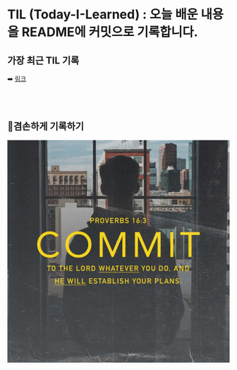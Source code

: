 
# TIL (Today-I-Learned) : 오늘 배운 내용을 README에 커밋으로 기록합니다.

<!-- 1️⃣ 날짜 및 기분 작성 -->
가장 최근 TIL 기록
-------
➡️
[링크](/til/22.09.28(수).md)

<br>
<br>

## 🌈겸손하게 기록하기

<img src="./src/image/before0922/background.jpg" width="100%" height="70%" title="100px" alt="이미지제목"></img>


